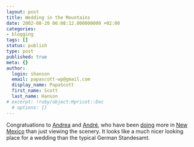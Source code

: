 ```yaml
---
layout: post
title: Wedding in the Mountains
date: 2002-08-20 06:08:12.000000000 +02:00
categories:
- blogging
tags: []
status: publish
type: post
published: true
meta: {}
author:
  login: shanson
  email: papascott-wp@gmail.com
  display_name: PapaScott
  first_name: Scott
  last_name: Hanson
# excerpt: !ruby/object:Hpricot::Doc
  # options: {}
---
```

<p>Congratuations to <a href="http://andrea.editthispage.com/2002/08/20">Andrea</a> and <a href="http://spicynoodles.org/2002/08/19">André</a>,  who have been <a href="http://hal.editthispage.com/2002/08/19">doing</a> more in <a href="http://www.dangerousmeta.com/posts/02/20020819">New Mexico</a> than just viewing the scenery. It looks like a much nicer looking place for a wedding than the typical German Standesamt.</p>

